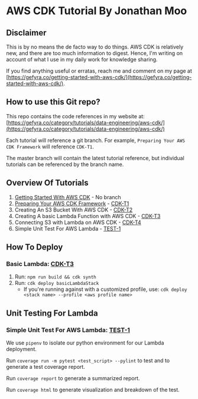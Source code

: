 # AWS CDK Tutorial By Jonathan Moo
## Disclaimer
This is by no means the de facto way to do things. AWS CDK is relatively new, and there are too much information to digest. Hence, I'm writing on account of what I use in my daily work for knowledge sharing.

If you find anything useful or erratas, reach me and comment on my page at [https://gefyra.co/getting-started-with-aws-cdk/](https://gefyra.co/getting-started-with-aws-cdk/).

## How to use this Git repo?
This repo contains the code references in my website at:
[https://gefyra.co/category/tutorials/data-engineering/aws-cdk/](https://gefyra.co/category/tutorials/data-engineering/aws-cdk/)

Each tutorial will reference a git branch. For example, `Preparing Your AWS CDK Framework` will reference `CDK-T1`.

The master branch will contain the latest tutorial reference, but individual tutorials can be referenced by the branch name.

## Overview Of Tutorials
1. [Getting Started With AWS CDK](https://gefyra.co/getting-started-with-aws-cdk/) - No branch
2. [Preparing Your AWS CDK Framework](https://gefyra.co/preparing-your-aws-cdk-framework/) - [CDK-T1](https://github.com/jonathan-moo/gefyra-cdk-demo/tree/CDK-T1)
3. Creating An S3 Bucket With AWS CDK - [CDK-T2](https://github.com/jonathan-moo/gefyra-cdk-demo/tree/CDK-T2)
4. Creating A basic Lambda Function with AWS CDK - [CDK-T3](https://github.com/jonathan-moo/gefyra-cdk-demo/tree/CDK-T3)
5. Connecting S3 with Lambda on AWS CDK - [CDK-T4](https://github.com/jonathan-moo/gefyra-cdk-demo/tree/CDK-T4)
6. Simple Unit Test For AWS Lambda - [TEST-1](https://github.com/jonathan-moo/gefyra-cdk-demo/tree/TEST-1)

## How To Deploy
### Basic Lambda: [CDK-T3](https://github.com/jonathan-moo/gefyra-cdk-demo/tree/CDK-T3)
1. Run: `npm run build && cdk synth`
2. Run: `cdk deploy basicLambdaStack`
    * If you're running against with a customized profile, use: `cdk deploy <stack name> --profile <aws profile name>`

## Unit Testing For Lambda
### Simple Unit Test For AWS Lambda: [TEST-1](https://github.com/jonathan-moo/gefyra-cdk-demo/tree/TEST-1)
We use `pipenv` to isolate our python environment for our Lambda deployment.

Run `coverage run -m pytest <test_script> --pylint` to test and to generate a test coverage report.

Run `coverage report` to generate a summarized report.

Run `coverage html` to generate visualization and breakdown of the test.
